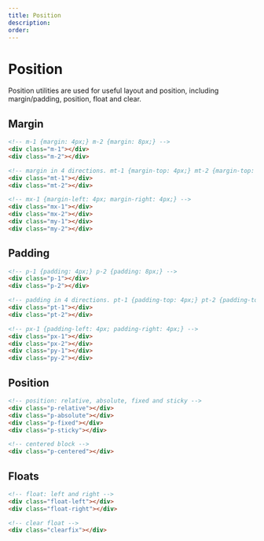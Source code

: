 ```yaml
---
title: Position
description: 
order: 
---
```


# Position

Position utilities are used for useful layout and position, including margin/padding, position, float and clear.

## Margin

```html
<!-- m-1 {margin: 4px;} m-2 {margin: 8px;} -->
<div class="m-1"></div>
<div class="m-2"></div>

<!-- margin in 4 directions. mt-1 {margin-top: 4px;} mt-2 {margin-top: 8px;} -->
<div class="mt-1"></div>
<div class="mt-2"></div>

<!-- mx-1 {margin-left: 4px; margin-right: 4px;} -->
<div class="mx-1"></div>
<div class="mx-2"></div>
<div class="my-1"></div>
<div class="my-2"></div>
```

## Padding

```html
<!-- p-1 {padding: 4px;} p-2 {padding: 8px;} -->
<div class="p-1"></div>
<div class="p-2"></div>

<!-- padding in 4 directions. pt-1 {padding-top: 4px;} pt-2 {padding-top: 8px;} -->
<div class="pt-1"></div>
<div class="pt-2"></div>

<!-- px-1 {padding-left: 4px; padding-right: 4px;} -->
<div class="px-1"></div>
<div class="px-2"></div>
<div class="py-1"></div>
<div class="py-2"></div>
```

## Position

```html
<!-- position: relative, absolute, fixed and sticky -->
<div class="p-relative"></div>
<div class="p-absolute"></div>
<div class="p-fixed"></div>
<div class="p-sticky"></div>

<!-- centered block -->
<div class="p-centered"></div>
```

## Floats

```html
<!-- float: left and right -->
<div class="float-left"></div>
<div class="float-right"></div>

<!-- clear float -->
<div class="clearfix"></div>
```
